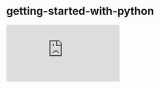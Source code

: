 # getting-started-with-python


![cert](https://github.com/gauravcool/getting-started-with-python/blob/master/Coursera%20BMRA8ESRPFDC.pdf)
